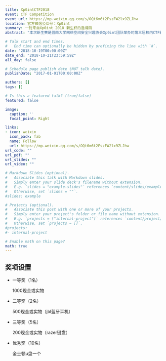 ```yaml
---
title: Xp0intCTF2018
event: CTF Competition
event_url: https://mp.weixin.qq.com/s/OQt6m6t2FszFW2lx9ZLJhw
location: 官方微信公众号：Xp0int
summary: 一封来自Xp0int 2018 新生杯的邀请函
abstract: "本次新生赛是暨南大学网络空间安全兴趣协会Xp0int团队举办的第三届校内CTF新生赛，由珠海金嘉创意谷发展有限公司提供赞助，暨南大学网络空间安全协会指导，Xp0int团队提供技术支持，面对校内所有同学，原则上不限年级，不限专业，难度适中，目的是让新生更早接触信息安全，培养同学们对信息安全的兴趣，挖掘更多优秀人才"

# Talk start and end times.
#   End time can optionally be hidden by prefixing the line with `#`.
date: "2018-10-19T00:00:00Z"
date_end: "2018-10-21T23:59:59Z"
all_day: false

# Schedule page publish date (NOT talk date).
publishDate: "2017-01-01T00:00:00Z"

authors: []
tags: []

# Is this a featured talk? (true/false)
featured: false

image:
  caption: ''
  focal_point: Right

links:
- icon: weixin
  icon_pack: fab
  name: Follow
  url: https://mp.weixin.qq.com/s/OQt6m6t2FszFW2lx9ZLJhw
url_code: ""
url_pdf: ""
url_slides: ""
url_video: ""

# Markdown Slides (optional).
#   Associate this talk with Markdown slides.
#   Simply enter your slide deck's filename without extension.
#   E.g. `slides = "example-slides"` references `content/slides/example-slides.md`.
#   Otherwise, set `slides = ""`.
#slides: example

# Projects (optional).
#   Associate this post with one or more of your projects.
#   Simply enter your project's folder or file name without extension.
#   E.g. `projects = ["internal-project"]` references `content/project/deep-learning/index.md`.
#   Otherwise, set `projects = []`.
#projects:
#- internal-project

# Enable math on this page?
math: true
---
```


## 奖项设置

- 一等奖（1名）

  1000现金或实物

- 二等奖（2名）

  500现金或实物（jbl蓝牙耳机）

- 三等奖（5名）

  200现金或实物（razer键盘）

- 优秀奖（10名）

  金士顿u盘一个


> 